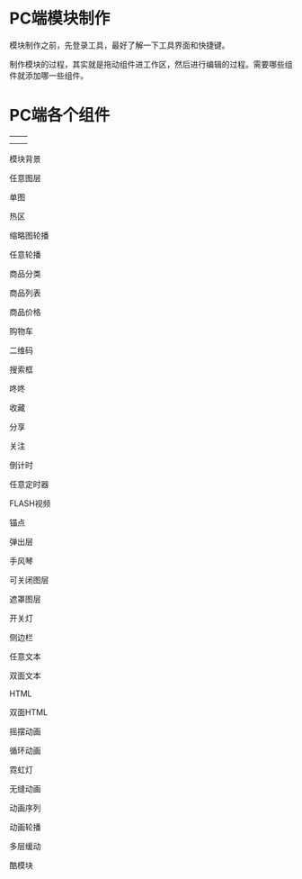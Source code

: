 # PC端模块制作

模块制作之前，先登录工具，最好了解一下工具界面和快捷键。

制作模块的过程，其实就是拖动组件进工作区，然后进行编辑的过程。需要哪些组件就添加哪一些组件。

# PC端各个组件

|  |  |
| :--- | :--- |
|  |  |
|  |  |

模块背景

任意图层

单图

热区

缩略图轮播

任意轮播

商品分类

商品列表

商品价格

购物车

二维码

搜索框

咚咚

收藏

分享

关注

倒计时

任意定时器

FLASH视频

锚点

弹出层

手风琴

可关闭图层

遮罩图层

开关灯

侧边栏

任意文本

双面文本

HTML

双面HTML

摇摆动画

循环动画

霓虹灯

无缝动画

动画序列

动画轮播

多层缓动

酷模块

